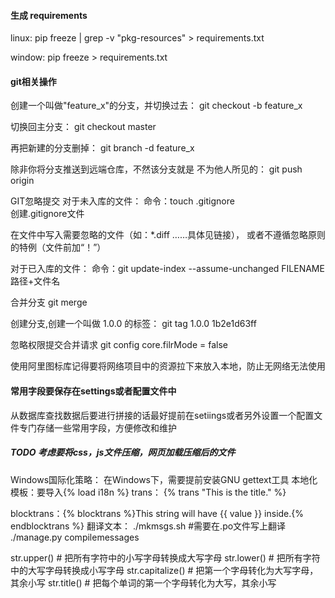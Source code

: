 #### 生成 requirements
linux:
pip freeze | grep -v "pkg-resources" > requirements.txt

window:
pip freeze > requirements.txt

#### git相关操作
创建一个叫做"feature_x"的分支，并切换过去：
git checkout -b feature_x

切换回主分支：
git checkout master

再把新建的分支删掉：
git branch -d feature_x

除非你将分支推送到远端仓库，不然该分支就是 不为他人所见的：
git push origin <branch>

GIT忽略提交
对于未入库的文件：
命令：touch .gitignore             
创建.gitignore文件

在文件中写入需要忽略的文件（如：*.diff  ……具体见链接），
或者不遵循忽略原则的特例（文件前加“！”）

对于已入库的文件：
命令：git update-index --assume-unchanged FILENAME       路径+文件名 

合并分支
git merge <branch>
  
创建分支,创建一个叫做 1.0.0 的标签：
git tag 1.0.0 1b2e1d63ff

忽略权限提交合并请求
git config core.filrMode = false

使用阿里图标库记得要将网络项目中的资源拉下来放入本地，防止无网络无法使用

#### 常用字段要保存在settings或者配置文件中 ####
从数据库查找数据后要进行拼接的话最好提前在setiings或者另外设置一个配置文件专门存储一些常用字段，方便修改和维护

##### TODO 考虑要将css，js文件压缩，网页加载压缩后的文件

Windows国际化策略： 在Windows下，需要提前安装GNU gettext工具
本地化模板：要导入{% load i18n %}
trans： {% trans "This is the title." %}

blocktrans：{% blocktrans %}This string will have {{ value }} inside.{% endblocktrans %}
翻译文本：
./mkmsgs.sh #需要在.po文件写上翻译
./manage.py compilemessages

str.upper()       # 把所有字符中的小写字母转换成大写字母
str.lower()        # 把所有字符中的大写字母转换成小写字母
str.capitalize()    # 把第一个字母转化为大写字母，其余小写
str.title()          # 把每个单词的第一个字母转化为大写，其余小写 

